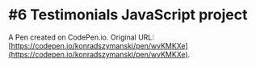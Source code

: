 # #6 Testimonials JavaScript project

A Pen created on CodePen.io. Original URL: [https://codepen.io/konradszymanski/pen/wvKMKXe](https://codepen.io/konradszymanski/pen/wvKMKXe).


